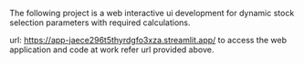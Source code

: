 The following project is a web interactive ui development for dynamic stock selection parameters with required calculations.

url: https://app-jaece296t5thyrdgfo3xza.streamlit.app/
to access the web application and code at work refer url provided above.
